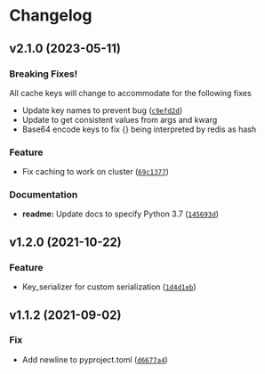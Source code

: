 # Changelog

<!--next-version-placeholder-->

## v2.1.0 (2023-05-11)
### Breaking Fixes!
All cache keys will change to accommodate for the following fixes
* Update key names to prevent bug ([`c9efd2d`](https://github.com/taylorhakes/python-redis-cache/commit/c9efd2de7247fe4974bd6e29e790b3011e9b9581))
* Update to get consistent values from args and kwarg
* Base64 encode keys to fix {} being interpreted by redis as hash

### Feature
* Fix caching to work on cluster ([`69c1377`](https://github.com/taylorhakes/python-redis-cache/commit/69c13775aeec21e8994228d61e22482a0c12a324))

### Documentation
* **readme:** Update docs to specify Python 3.7 ([`145693d`](https://github.com/taylorhakes/python-redis-cache/commit/145693d07b83ac1ecc046841c8a82aba2ec6e6f4))

## v1.2.0 (2021-10-22)
### Feature
* Key_serializer for custom serialization ([`1d4d1eb`](https://github.com/taylorhakes/python-redis-cache/commit/1d4d1eb24e2830a2c0cee509d65c9e9b772f08ff))

## v1.1.2 (2021-09-02)
### Fix
* Add newline to pyproject.toml ([`d6677a4`](https://github.com/taylorhakes/python-redis-cache/commit/d6677a4eb3890f384c4d7aeef9b1ebe8593636e1))
